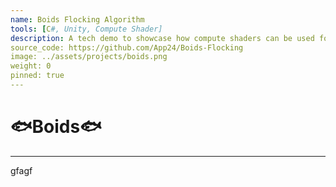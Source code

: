 ```yaml
---
name: Boids Flocking Algorithm
tools: [C#, Unity, Compute Shader]
description: A tech demo to showcase how compute shaders can be used for simulations
source_code: https://github.com/App24/Boids-Flocking
image: ../assets/projects/boids.png
weight: 0
pinned: true
---
```


# 🐟Boids🐟

---

gfagf